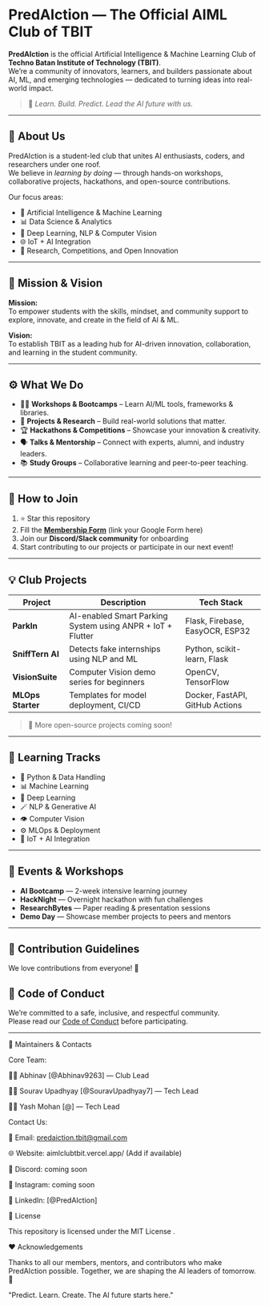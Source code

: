 #  PredAIction — The Official AIML Club of TBIT

**PredAIction** is the official Artificial Intelligence & Machine Learning Club of **Techno Batan Institute of Technology (TBIT)**.  
We’re a community of innovators, learners, and builders passionate about AI, ML, and emerging technologies — dedicated to turning ideas into real-world impact.  

> 🚀 *Learn. Build. Predict. Lead the AI future with us.*

---

## 🪪 About Us

PredAIction is a student-led club that unites AI enthusiasts, coders, and researchers under one roof.  
We believe in *learning by doing* — through hands-on workshops, collaborative projects, hackathons, and open-source contributions.

Our focus areas:
- 🤖 Artificial Intelligence & Machine Learning  
- 📊 Data Science & Analytics  
- 🧩 Deep Learning, NLP & Computer Vision  
- 🌐 IoT + AI Integration  
- 🧠 Research, Competitions, and Open Innovation  

---

## 🎯 Mission & Vision

**Mission:**  
To empower students with the skills, mindset, and community support to explore, innovate, and create in the field of AI & ML.

**Vision:**  
To establish TBIT as a leading hub for AI-driven innovation, collaboration, and learning in the student community.

---

## ⚙️ What We Do

- 🧑‍💻 **Workshops & Bootcamps** – Learn AI/ML tools, frameworks & libraries.  
- 🧠 **Projects & Research** – Build real-world solutions that matter.  
- 🏆 **Hackathons & Competitions** – Showcase your innovation & creativity.  
- 🗣️ **Talks & Mentorship** – Connect with experts, alumni, and industry leaders.  
- 📚 **Study Groups** – Collaborative learning and peer-to-peer teaching.

---

## 🌱 How to Join

1. ⭐ Star this repository  
2. Fill the **[Membership Form](#)** (link your Google Form here)  
3. Join our **Discord/Slack community** for onboarding  
4. Start contributing to our projects or participate in our next event!

---

## 💡 Club Projects

| Project | Description | Tech Stack |
|----------|--------------|-------------|
| **ParkIn** | AI-enabled Smart Parking System using ANPR + IoT + Flutter | Flask, Firebase, EasyOCR, ESP32 |
| **SniffTern AI** | Detects fake internships using NLP and ML | Python, scikit-learn, Flask |
| **VisionSuite** | Computer Vision demo series for beginners | OpenCV, TensorFlow |
| **MLOps Starter** | Templates for model deployment, CI/CD | Docker, FastAPI, GitHub Actions |

> 🧩 More open-source projects coming soon!

---

## 🧭 Learning Tracks

- 🐍 Python & Data Handling  
- 📊 Machine Learning  
- 🧠 Deep Learning  
- 🪄 NLP & Generative AI  
- 👁️ Computer Vision  
- ⚙️ MLOps & Deployment  
- 🔗 IoT + AI Integration  

---

## 🎉 Events & Workshops

- **AI Bootcamp** — 2-week intensive learning journey  
- **HackNight** — Overnight hackathon with fun challenges  
- **ResearchBytes** — Paper reading & presentation sessions  
- **Demo Day** — Showcase member projects to peers and mentors  

---

## 🤝 Contribution Guidelines

We love contributions from everyone! 💙  


## 🧾 Code of Conduct

We’re committed to a safe, inclusive, and respectful community.  
Please read our [Code of Conduct](CODE_OF_CONDUCT.md) before participating.

---

👥 Maintainers & Contacts

Core Team:

👨‍💻 Abhinav [@Abhinav9263] — Club Lead

👩‍💻 Sourav Upadhyay [@SouravUpadhyay7] — Tech Lead

👩‍💻 Yash Mohan [@] — Tech Lead


Contact Us:

📧 Email: predaiction.tbit@gmail.com

🌐 Website: aimlclubtbit.vercel.app/
 (Add if available)

💬 Discord: coming soon

📸 Instagram: coming soon

💼 LinkedIn: [@PredAIction] 

📜 License

This repository is licensed under the MIT License
.


❤️ Acknowledgements

Thanks to all our members, mentors, and contributors who make PredAIction possible.
Together, we are shaping the AI leaders of tomorrow. 🌟

"Predict. Learn. Create. The AI future starts here."
